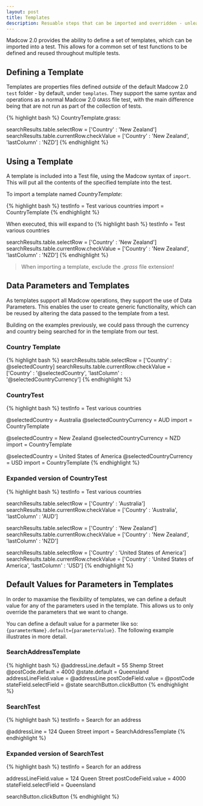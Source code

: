 ```yaml
---
layout: post
title: Templates
description: Resuable steps that can be imported and overridden - unleash the power!
---
```


Madcow 2.0 provides the ability to define a set of templates, which can be imported into a test. This allows for a common set of test functions to be defined and reused throughout multiple tests.

## Defining a Template

Templates are properties files defined *outside* of the default Madcow 2.0 `test` folder - by default, under `templates`.
They support the same syntax and operations as a normal Madcow 2.0 `GRASS` file test, with the main difference being that are not run as part of the collection of tests.

{% highlight bash %}
CountryTemplate.grass:

searchResults.table.selectRow = ['Country' : 'New Zealand']
searchResults.table.currentRow.checkValue = ['Country' : 'New Zealand', 'lastColumn' : 'NZD']
{% endhighlight %}

## Using a Template

A template is included into a Test file, using the Madcow syntax of `import`.
This will put all the contents of the specified template into the test.

To import a template named _CountryTemplate_:

{% highlight bash %}
testInfo = Test various countries
import = CountryTemplate
{% endhighlight %}

When executed, this will expand to
{% highlight bash %}
testInfo = Test various countries

searchResults.table.selectRow = ['Country' : 'New Zealand']
searchResults.table.currentRow.checkValue = ['Country' : 'New Zealand', 'lastColumn' : 'NZD']
{% endhighlight %}

> When importing a template, exclude the _.grass_ file extension!

## Data Parameters and Templates

As templates support all Madcow operations, they support the use of Data Parameters.
This enables the user to create generic functionality, which can be reused by altering the data passed to the template from a test.

Building on the examples previously, we could pass through the currency and country being searched for in the template from our test.

### Country Template
{% highlight bash %}
searchResults.table.selectRow = ['Country' : @selectedCountry]
searchResults.table.currentRow.checkValue = ['Country' : '@selectedCountry', 'lastColumn' : '@selectedCountryCurrency']
{% endhighlight %}

### CountryTest
{% highlight bash %}
testInfo = Test various countries

@selectedCountry = Australia
@selectedCountryCurrency = AUD
import = CountryTemplate

@selectedCountry = New Zealand
@selectedCountryCurrency = NZD
import = CountryTemplate

@selectedCountry = United States of America
@selectedCountryCurrency = USD
import = CountryTemplate
{% endhighlight %}

### Expanded version of CountryTest
{% highlight bash %}
testInfo = Test various countries

searchResults.table.selectRow = ['Country' : 'Australia']
searchResults.table.currentRow.checkValue = ['Country' : 'Australia', 'lastColumn' : 'AUD']

searchResults.table.selectRow = ['Country' : 'New Zealand']
searchResults.table.currentRow.checkValue = ['Country' : 'New Zealand', 'lastColumn' : 'NZD']

searchResults.table.selectRow = ['Country' : 'United States of America']
searchResults.table.currentRow.checkValue = ['Country' : 'United States of America', 'lastColumn' : 'USD']
{% endhighlight %}


## Default Values for Parameters in Templates

In order to maxamise the flexibility of templates, we can define a default value for any of the parameters used in the template. This allows us to only override the parameters that we want to change.

You can define a default value for a parmeter like so: `{parameterName}.default={parameterValue}`. The following example illustrates in more detail.

### SearchAddressTemplate
{% highlight bash %}
@addressLine.default = 55 Shemp Street
@postCode.default = 4000
@state.default = Queensland
addressLineField.value = @addressLine
postCodeField.value = @postCode
stateField.selectField = @state
searchButton.clickButton
{% endhighlight %}

### SearchTest
{% highlight bash %}
testInfo = Search for an address

@addressLine = 124 Queen Street
import = SearchAddressTemplate
{% endhighlight %}

### Expanded version of SearchTest
{% highlight bash %}
testInfo = Search for an address

addressLineField.value = 124 Queen Street
postCodeField.value = 4000
stateField.selectField = Queensland

searchButton.clickButton
{% endhighlight %}